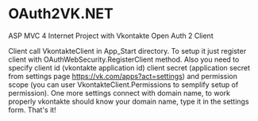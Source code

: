 OAuth2VK.NET
=========

ASP MVC 4 Internet Project with Vkontakte Open Auth 2 Client

Client call VkontakteClient in App_Start directory. To setup it just register client with OAuthWebSecurity.RegisterClient method. Also you need to specify client id (vkontakte application id) client secret (application secret from settings page https://vk.com/apps?act=settings) and permission scope (you can user VkontakteClient.Permissions to semplify setup of permission). One more settings connect with domain name, to work properly vkontakte should know your domain name, type it in the settings form. That's it!

